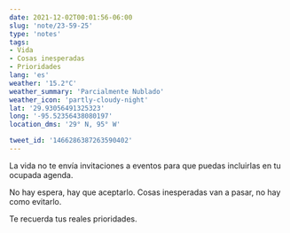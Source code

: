 ```yaml
---
date: 2021-12-02T00:01:56-06:00
slug: 'note/23-59-25'
type: 'notes'
tags:
- Vida
- Cosas inesperadas
- Prioridades
lang: 'es'
weather: '15.2°C'
weather_summary: 'Parcialmente Nublado'
weather_icon: 'partly-cloudy-night'
lat: '29.93056491325323'
long: '-95.52356438080197'
location_dms: '29° N, 95° W'

tweet_id: '1466286387263590402'
---
```

La vida no te envía invitaciones a eventos para que puedas incluirlas en tu ocupada agenda. 

No hay espera, hay que aceptarlo. Cosas inesperadas van a pasar, no hay como evitarlo.

Te recuerda tus reales prioridades.